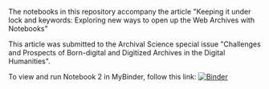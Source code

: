 The notebooks in this repository accompany the article "Keeping it under lock and keywords: Exploring new ways to open up the Web Archives with Notebooks"

This article was submitted to the Archival Science special issue "Challenges and Prospects of Born-digital and Digitized Archives in the Digital Humanities".

To view and run Notebook 2 in MyBinder, follow this link:
[![Binder](https://mybinder.org/badge_logo.svg)](https://mybinder.org/v2/gh/nationalarchives/UKGWA-computational-access/HEAD?filepath=Extracting%20data%20from%20the%20UKGWA.ipynb)
